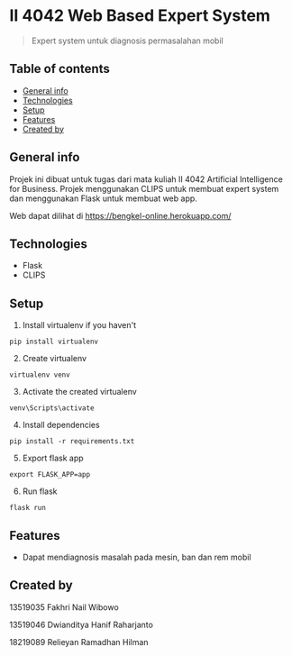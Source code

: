 # II 4042 Web Based Expert System

> Expert system untuk diagnosis permasalahan mobil

## Table of contents

- [General info](#general-info)
- [Technologies](#technologies)
- [Setup](#setup)
- [Features](#features)
- [Created by](#created-by)

## General info

Projek ini dibuat untuk tugas dari mata kuliah II 4042 Artificial Intelligence for Business. Projek menggunakan CLIPS untuk membuat expert system dan menggunakan Flask untuk membuat web app.

Web dapat dilihat di https://bengkel-online.herokuapp.com/

## Technologies

- Flask
- CLIPS

## Setup

1. Install virtualenv if you haven't

```
pip install virtualenv
```

2. Create virtualenv

```
virtualenv venv
```

3. Activate the created virtualenv

```
venv\Scripts\activate
```

4. Install dependencies

```
pip install -r requirements.txt
```

5. Export flask app

```
export FLASK_APP=app
```

6. Run flask

```
flask run
```

## Features

- Dapat mendiagnosis masalah pada mesin, ban dan rem mobil

## Created by

13519035 Fakhri Nail Wibowo

13519046 Dwianditya Hanif Raharjanto

18219089 Relieyan Ramadhan Hilman	
